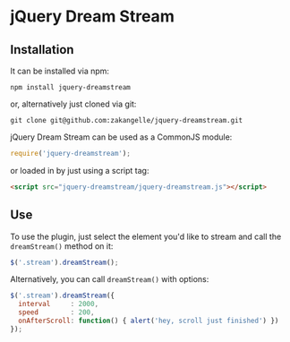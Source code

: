 # jQuery Dream Stream

## Installation

It can be installed via npm:

```
npm install jquery-dreamstream
```

or, alternatively just cloned via git:

```
git clone git@github.com:zakangelle/jquery-dreamstream.git
```

jQuery Dream Stream can be used as a CommonJS module:

```js
require('jquery-dreamstream');
```

or loaded in by just using a script tag:

```html
<script src="jquery-dreamstream/jquery-dreamstream.js"></script>
```

## Use

To use the plugin, just select the element you'd like to stream and call the `dreamStream()` method on it:

```js
$('.stream').dreamStream();
```

Alternatively, you can call `dreamStream()` with options:

```js
$('.stream').dreamStream({
  interval     : 2000,
  speed        : 200,
  onAfterScroll: function() { alert('hey, scroll just finished') })
});
```
